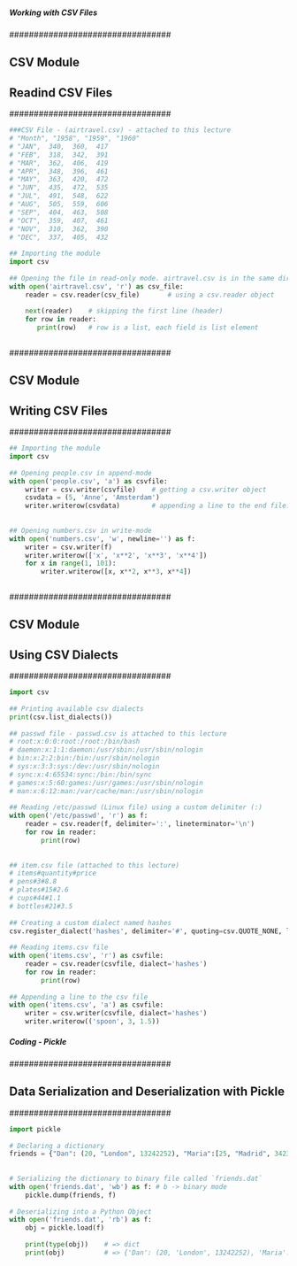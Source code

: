 ##### Working with CSV Files #####
#################################
## CSV Module
## Readind CSV Files
#################################
```python
###CSV File - (airtravel.csv) - attached to this lecture
# "Month", "1958", "1959", "1960"
# "JAN",  340,  360,  417
# "FEB",  318,  342,  391
# "MAR",  362,  406,  419
# "APR",  348,  396,  461
# "MAY",  363,  420,  472
# "JUN",  435,  472,  535
# "JUL",  491,  548,  622
# "AUG",  505,  559,  606
# "SEP",  404,  463,  508
# "OCT",  359,  407,  461
# "NOV",  310,  362,  390
# "DEC",  337,  405,  432
 
## Importing the module
import csv
 
## Opening the file in read-only mode. airtravel.csv is in the same directory with the python script
with open('airtravel.csv', 'r') as csv_file:
    reader = csv.reader(csv_file)       # using a csv.reader object
 
    next(reader)    # skipping the first line (header)
    for row in reader:
       print(row)   # row is a list, each field is list element
 
```

#################################
## CSV Module
## Writing CSV Files
#################################
```python
## Importing the module
import csv
 
## Opening people.csv in append-mode
with open('people.csv', 'a') as csvfile:
    writer = csv.writer(csvfile)    # getting a csv.writer object
    csvdata = (5, 'Anne', 'Amsterdam')
    writer.writerow(csvdata)        # appending a line to the end file. csvdata is a tuple
 
 
## Opening numbers.csv in write-mode
with open('numbers.csv', 'w', newline='') as f:
    writer = csv.writer(f)
    writer.writerow(['x', 'x**2', 'x**3', 'x**4'])
    for x in range(1, 101):
        writer.writerow([x, x**2, x**3, x**4])
 
```
#################################
## CSV Module
## Using CSV Dialects
#################################
```python
import csv
 
## Printing available csv dialects
print(csv.list_dialects())
 
## passwd file - passwd.csv is attached to this lecture
# root:x:0:0:root:/root:/bin/bash
# daemon:x:1:1:daemon:/usr/sbin:/usr/sbin/nologin
# bin:x:2:2:bin:/bin:/usr/sbin/nologin
# sys:x:3:3:sys:/dev:/usr/sbin/nologin
# sync:x:4:65534:sync:/bin:/bin/sync
# games:x:5:60:games:/usr/games:/usr/sbin/nologin
# man:x:6:12:man:/var/cache/man:/usr/sbin/nologin
 
## Reading /etc/passwd (Linux file) using a custom delimiter (:)
with open('/etc/passwd', 'r') as f:
    reader = csv.reader(f, delimiter=':', lineterminator='\n')
    for row in reader:
        print(row)
 
 
## item.csv file (attached to this lecture)
# items#quantity#price
# pens#3#8.8
# plates#15#2.6
# cups#44#1.1
# bottles#21#3.5
 
## Creating a custom dialect named hashes
csv.register_dialect('hashes', delimiter='#', quoting=csv.QUOTE_NONE, lineterminator='\n')
 
## Reading items.csv file
with open('items.csv', 'r') as csvfile:
    reader = csv.reader(csvfile, dialect='hashes')
    for row in reader:
        print(row)
 
## Appending a line to the csv file
with open('items.csv', 'a') as csvfile:
    writer = csv.writer(csvfile, dialect='hashes')
    writer.writerow(('spoon', 3, 1.5))

```
##### Coding - Pickle #####
#################################
## Data Serialization and Deserialization with Pickle
#################################
```python
import pickle
 
# Declaring a dictionary
friends = {"Dan": (20, "London", 13242252), "Maria":[25, "Madrid", 34232424]}
 
 
# Serializing the dictionary to binary file called `friends.dat`
with open('friends.dat', 'wb') as f: # b -> binary mode
    pickle.dump(friends, f)
 
# Deserializing into a Python Object
with open('friends.dat', 'rb') as f:
    obj = pickle.load(f)
 
    print(type(obj))    # => dict
    print(obj)          # => {'Dan': (20, 'London', 13242252), 'Maria': [25, 'Madrid', 34232424]}
```
